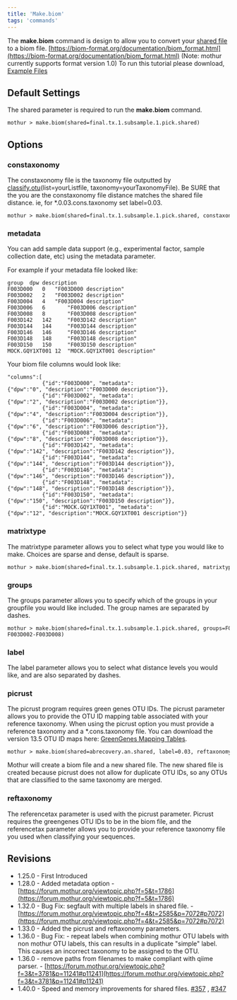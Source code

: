```yaml
---
title: 'Make.biom'
tags: 'commands'
---
```

The **make.biom** command is design to allow you to
convert your [shared file](shared_file) to a biom file.
[https://biom-format.org/documentation/biom_format.html](https://biom-format.org/documentation/biom_format.html) (Note: mothur
currently supports format version 1.0) To run this tutorial please
download, [ Example Files](https://mothur.s3.us-east-2.amazonaws.com/wiki/make_biom_files.zip)

## Default Settings

The shared parameter is required to run the **make.biom** command.

    mothur > make.biom(shared=final.tx.1.subsample.1.pick.shared)

## Options

### constaxonomy

The constaxonomy file is the taxonomy file outputted by
[classify.otu](classify.otu)(list=yourListfile,
taxonomy=yourTaxonomyFile). Be SURE that the you are the constaxonomy
file distance matches the shared file distance. ie, for
\*.0.03.cons.taxonomy set label=0.03.

    mothur > make.biom(shared=final.tx.1.subsample.1.pick.shared, constaxonomy=final.tx.1.cons.taxonomy)

### metadata

You can add sample data support (e.g., experimental factor, sample
collection date, etc) using the metadata parameter.

For example if your metadata file looked like:

    group  dpw description
    F003D000   0   "F003D000 description"
    F003D002   2   "F003D002 description"
    F003D004   4   "F003D004 description"
    F003D006   6       "F003D006 description"
    F003D008   8       "F003D008 description"
    F003D142   142     "F003D142 description"
    F003D144   144     "F003D144 description"
    F003D146   146     "F003D146 description"
    F003D148   148     "F003D148 description"
    F003D150   150     "F003D150 description"
    MOCK.GQY1XT001 12  "MOCK.GQY1XT001 description"

Your biom file columns would look like:

    "columns":[
               {"id":"F003D000", "metadata":{"dpw":"0", "description":"F003D000 description"}},
               {"id":"F003D002", "metadata":{"dpw":"2", "description":"F003D002 description"}},
               {"id":"F003D004", "metadata":{"dpw":"4", "description":"F003D004 description"}},
               {"id":"F003D006", "metadata":{"dpw":"6", "description":"F003D006 description"}},
               {"id":"F003D008", "metadata":{"dpw":"8", "description":"F003D008 description"}},
               {"id":"F003D142", "metadata":{"dpw":"142", "description":"F003D142 description"}},
               {"id":"F003D144", "metadata":{"dpw":"144", "description":"F003D144 description"}},
               {"id":"F003D146", "metadata":{"dpw":"146", "description":"F003D146 description"}},
               {"id":"F003D148", "metadata":{"dpw":"148", "description":"F003D148 description"}},
               {"id":"F003D150", "metadata":{"dpw":"150", "description":"F003D150 description"}},
               {"id":"MOCK.GQY1XT001", "metadata":{"dpw":"12", "description":"MOCK.GQY1XT001 description"}}

### matrixtype

The matrixtype parameter allows you to select what type you would like
to make. Choices are sparse and dense, default is sparse.

    mothur > make.biom(shared=final.tx.1.subsample.1.pick.shared, matrixtype=dense)

### groups

The groups parameter allows you to specify which of the groups in your
groupfile you would like included. The group names are separated by
dashes.

    mothur > make.biom(shared=final.tx.1.subsample.1.pick.shared, groups=F003D000-F003D002-F003D008)

### label

The label parameter allows you to select what distance levels you would
like, and are also separated by dashes.

### picrust

The picrust program requires green genes OTU IDs. The picrust parameter
allows you to provide the OTU ID mapping table associated with your
reference taxonomy. When using the picrust option you must provide a
reference taxonomy and a \*.cons.taxonomy file. You can download the
version 13.5 OTU ID maps here: [GreenGenes Mapping
Tables](https://www.mothur.org/w/images/b/be/GG_13_5_otuMapTable.zip).

    mothur > make.biom(shared=abrecovery.an.shared, label=0.03, reftaxonomy=gg_13_5_99.gg.tax, constaxonomy=abrecovery.an.0.03.cons.taxonomy, picrust=97.gg.otu_map)

Mothur will create a biom file and a new shared file. The new shared
file is created because picrust does not allow for duplicate OTU IDs, so
any OTUs that are classified to the same taxonomy are merged.

### reftaxonomy

The referencetax parameter is used with the picrust parameter. Picrust
requires the greengenes OTU IDs to be in the biom file, and the
referencetax parameter allows you to provide your reference taxonomy
file you used when classifying your sequences.

## Revisions

-   1.25.0 - First Introduced
-   1.28.0 - Added metadata option -
    [https://forum.mothur.org/viewtopic.php?f=5&t=1786](https://forum.mothur.org/viewtopic.php?f=5&t=1786)
-   1.32.0 - Bug Fix: segfault with multiple labels in shared file. -
    [https://forum.mothur.org/viewtopic.php?f=4&t=2585&p=7072#p7072](https://forum.mothur.org/viewtopic.php?f=4&t=2585&p=7072#p7072)
-   1.33.0 - Added the picrust and reftaxonomy parameters.
-   1.36.0 - Bug Fix: - repeat labels when combining mothur OTU labels
    with non mothur OTU labels, this can results in a duplicate
    \"simple\" label. This causes an incorrect taxonomy to be assigned
    to the OTU.
-   1.36.0 - remove paths from filenames to make compliant with qiime
    parser. -
    [https://forum.mothur.org/viewtopic.php?f=3&t=3781&p=11241#p11241](https://forum.mothur.org/viewtopic.php?f=3&t=3781&p=11241#p11241)
-   1.40.0 - Speed and memory improvements for shared files.
    [\#357](https://github.com/mothur/mothur/issues/357) ,
    [\#347](https://github.com/mothur/mothur/issues/347)


